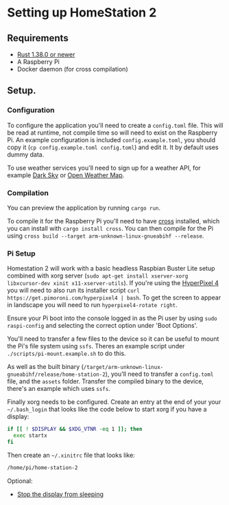 # Setting up HomeStation 2

## Requirements
- [Rust 1.38.0 or newer](https://rustup.rs/)
- A Raspberry Pi
- Docker daemon (for cross compilation)


## Setup.
### Configuration
To configure the application you'll need to create a `config.toml` file. This will be read at runtime, not compile time so will need to exist on the Raspberry Pi.
An example configuration is included `config.example.toml`, you should copy it (`cp config.example.toml config.toml`) and edit it. It by default uses dummy data.

To use weather services you'll need to sign up for a weather API, for example [Dark Sky](https://darksky.net/dev) or [Open Weather Map](https://openweathermap.org/api).

### Compilation
You can preview the application by running `cargo run`.

To compile it for the Raspberry Pi you'll need to have [cross](https://github.com/rust-embedded/cross) installed, which you can install with `cargo install cross`.
You can then compile for the Pi using `cross build --target arm-unknown-linux-gnueabihf --release`.

### Pi Setup
Homestation 2 will work with a basic headless Raspbian Buster Lite setup combined with xorg server (`sudo apt-get install xserver-xorg libxcursor-dev xinit x11-xserver-utils`). If you're using the [HyperPixel 4](https://shop.pimoroni.com/products/hyperpixel-4?variant=12569485443155) you will need to also run its installer script `curl https://get.pimoroni.com/hyperpixel4 | bash`. To get the screen to appear in landscape you will need to run `hyperpixel4-rotate right`.

Ensure your Pi boot into the console logged in as the Pi user by using `sudo raspi-config` and selecting the correct option under 'Boot Options'.

You'll need to transfer a few files to the device so it can be useful to mount the Pi's file system using `ssfs`. Theres an example script under `./scripts/pi-mount.example.sh` to do this.

As well as the built binary (`/target/arm-unknown-linux-gnueabihf/release/home-station-2`), you'll need to transfer a `config.toml` file, and the `assets` folder.
Transfer the compiled binary to the device, there's an example which uses `ssfs`.

Finally xorg needs to be configured. Create an entry at the end of your your `~/.bash_login` that looks like the code below to start xorg if you have a display:

```bash
if [[ ! $DISPLAY && $XDG_VTNR -eq 1 ]]; then
  exec startx
fi
```

Then create an `~/.xinitrc` file that looks like: 

```bash
/home/pi/home-station-2
```

Optional: 
* [Stop the display from sleeping](https://www.raspberrypi.org/forums/viewtopic.php?t=232009)